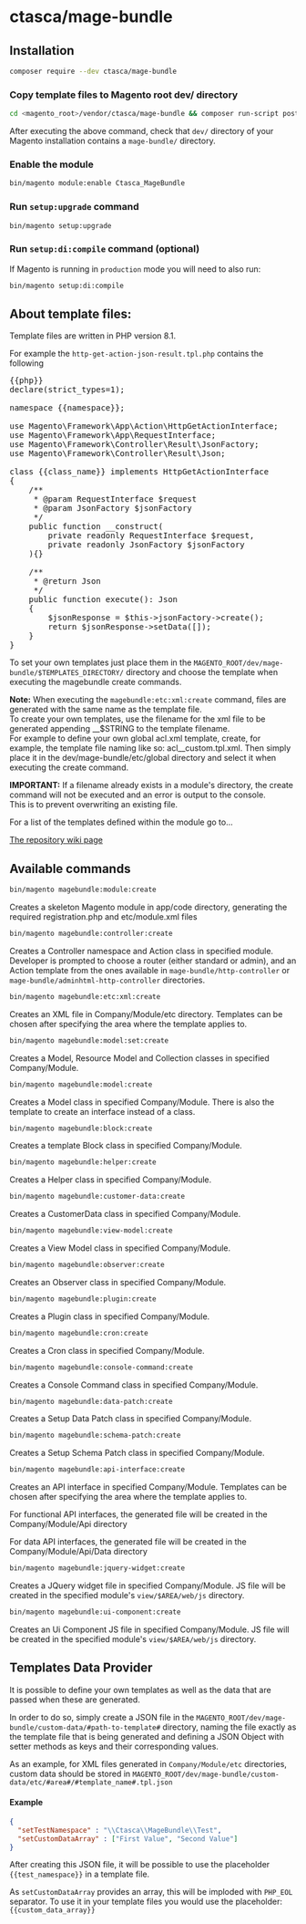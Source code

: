 # ctasca/mage-bundle

## Installation
```bash
composer require --dev ctasca/mage-bundle
```
### Copy template files to Magento root dev/ directory

```bash
cd <magento_root>/vendor/ctasca/mage-bundle && composer run-script post-install-cmd
```
<p>After executing the above command, check that <code>dev/</code> directory of your Magento installation contains a <code>mage-bundle/</code> directory.</p>

### Enable the module
```bash
bin/magento module:enable Ctasca_MageBundle
```

### Run <code>setup:upgrade</code> command
```bash
bin/magento setup:upgrade
```

### Run <code>setup:di:compile</code> command (optional)
<p>If Magento is running in <code>production</code> mode you will need to also run:</p>

```bash
bin/magento setup:di:compile
```

## About template files:
<p>Template files are written in PHP version 8.1.</p>
<p>For example the <code>http-get-action-json-result.tpl.php</code> contains the following</p>

<pre>
{{php}}
declare(strict_types=1);

namespace {{namespace}};

use Magento\Framework\App\Action\HttpGetActionInterface;
use Magento\Framework\App\RequestInterface;
use Magento\Framework\Controller\Result\JsonFactory;
use Magento\Framework\Controller\Result\Json;

class {{class_name}} implements HttpGetActionInterface
{
    /**
     * @param RequestInterface $request
     * @param JsonFactory $jsonFactory
     */
    public function __construct(
        private readonly RequestInterface $request,
        private readonly JsonFactory $jsonFactory
    ){}

    /**
     * @return Json
     */
    public function execute(): Json
    {
        $jsonResponse = $this->jsonFactory->create();
        return $jsonResponse->setData([]);
    }
}
</pre>

<p>To set your own templates just place them in the <code>MAGENTO_ROOT/dev/mage-bundle/$TEMPLATES_DIRECTORY/</code> directory and choose the template when executing the magebundle create commands.</p>
<p><strong>Note:</strong> When executing the <code>magebundle:etc:xml:create</code> command, files are generated with the same name as the template file.<br>To create your own templates, use the filename for the xml file to be generated appending __$STRING to the template filename.<br>For example to define your own global acl.xml template, create, for example, the template file naming like so: acl__custom.tpl.xml. Then simply place it in the dev/mage-bundle/etc/global directory and select it when executing the create command.</p>
<p><strong>IMPORTANT:</strong> If a filename already exists in a module's directory, the create command will not be executed and an error is output to the console.<br>This is to prevent overwriting an existing file.</p>

<p>For a list of the templates defined within the module go to...</p>

[The repository wiki page](https://github.com/ctasca/mage-bundle/wiki)

## Available commands
```bash
bin/magento magebundle:module:create
```
Creates a skeleton Magento module in app/code directory, generating the required registration.php and etc/module.xml files

```bash
bin/magento magebundle:controller:create
```
Creates a Controller namespace and Action class in specified module.
Developer is prompted to choose a router (either standard or admin), and an Action template from the ones available in <code>mage-bundle/http-controller</code> or <code>mage-bundle/adminhtml-http-controller</code> directories.

```bash
bin/magento magebundle:etc:xml:create
```
Creates an XML file in Company/Module/etc directory. Templates can be chosen after specifying the area where the template applies to.

```bash
bin/magento magebundle:model:set:create
```
Creates a Model, Resource Model and Collection classes in specified Company/Module.

```bash
bin/magento magebundle:model:create
```
Creates a Model class in specified Company/Module. There is also the template to create an interface instead of a class.

```bash
bin/magento magebundle:block:create
```
Creates a template Block class in specified Company/Module.

```bash
bin/magento magebundle:helper:create
```
Creates a Helper class in specified Company/Module.

```bash
bin/magento magebundle:customer-data:create
```
Creates a CustomerData class in specified Company/Module. 

```bash
bin/magento magebundle:view-model:create
```
Creates a View Model class in specified Company/Module.

```bash
bin/magento magebundle:observer:create
```
Creates an Observer class in specified Company/Module.

```bash
bin/magento magebundle:plugin:create
```
Creates a Plugin class in specified Company/Module.

```bash
bin/magento magebundle:cron:create
```
Creates a Cron class in specified Company/Module.

```bash
bin/magento magebundle:console-command:create
```
Creates a Console Command class in specified Company/Module.

```bash
bin/magento magebundle:data-patch:create
```
Creates a Setup Data Patch class in specified Company/Module.

```bash
bin/magento magebundle:schema-patch:create
```
Creates a Setup Schema Patch class in specified Company/Module.

```bash
bin/magento magebundle:api-interface:create
```
<p>Creates an API interface in specified Company/Module. Templates can be chosen after specifying the area where the template applies to.</p>
<p>For functional API interfaces, the generated file will be created in the Company/Module/Api directory</p>
<p>For data API interfaces, the generated file will be created in the Company/Module/Api/Data directory</p>

```bash
bin/magento magebundle:jquery-widget:create
```
<p>Creates a JQuery widget file in specified Company/Module. JS file will be created in the specified module's <code>view/$AREA/web/js</code> directory.</p>

```bash
bin/magento magebundle:ui-component:create
```
<p>Creates an Ui Component JS file in specified Company/Module. JS file will be created in the specified module's <code>view/$AREA/web/js</code> directory.</p>

## Templates Data Provider
<p>It is possible to define your own templates as well as the data that are passed when these are generated.</p>
<p>In order to do so, simply create a JSON file in the <code>MAGENTO_ROOT/dev/mage-bundle/custom-data/#path-to-template#</code> directory, naming the file exactly as the template file that is being generated and defining a JSON Object with setter methods as keys and their corresponding values.</p>
<p>As an example, for XML files generated in <code>Company/Module/etc</code> directories, custom data should be stored in <code>MAGENTO_ROOT/dev/mage-bundle/custom-data/etc/#area#/#template_name#.tpl.json</code></p>

#### Example
```json
{
  "setTestNamespace" : "\\Ctasca\\MageBundle\\Test",
  "setCustomDataArray" : ["First Value", "Second Value"]
}
```
<p>After creating this JSON file, it will be possible to use the placeholder <code>{{test_namespace}}</code> in a template file.</p>
<p>As <code>setCustomDataArray</code> provides an array, this will be imploded with <code>PHP_EOL</code> separator. To use it in your template files you would use the placeholder: <code>{{custom_data_array}}</code></p>

